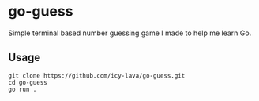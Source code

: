 # go-guess

Simple terminal based number guessing game I made to help me learn Go.

## Usage

```shell
git clone https://github.com/icy-lava/go-guess.git
cd go-guess
go run .
```

